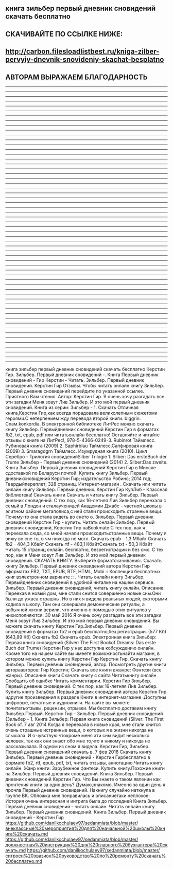 книга зильбер первый дневник сновидений скачать бесплатно
--------------------------------------------------
СКАЧИВАЙТЕ ПО ССЫЛКЕ НИЖЕ:
--------------------------------------------------
http://carbon.filesloadlistbest.ru/kniga-zilber-pervyiy-dnevnik-snovideniy-skachat-besplatno
--------------------------------------------------
АВТОРАМ ВЫРАЖАЕМ БЛАГОДАРНОСТЬ
--------------------------------------------------
--------------------------------------------------
--------------------------------------------------
--------------------------------------------------
--------------------------------------------------
--------------------------------------------------
--------------------------------------------------
--------------------------------------------------
--------------------------------------------------
--------------------------------------------------
--------------------------------------------------
--------------------------------------------------
--------------------------------------------------
--------------------------------------------------
--------------------------------------------------
--------------------------------------------------
--------------------------------------------------
--------------------------------------------------
--------------------------------------------------
--------------------------------------------------
--------------------------------------------------
--------------------------------------------------
--------------------------------------------------
--------------------------------------------------
--------------------------------------------------
--------------------------------------------------
--------------------------------------------------
--------------------------------------------------
--------------------------------------------------
--------------------------------------------------
--------------------------------------------------
--------------------------------------------------
--------------------------------------------------
--------------------------------------------------
--------------------------------------------------
--------------------------------------------------
--------------------------------------------------
--------------------------------------------------
--------------------------------------------------
--------------------------------------------------
--------------------------------------------------
--------------------------------------------------
--------------------------------------------------
--------------------------------------------------
--------------------------------------------------
--------------------------------------------------
--------------------------------------------------
--------------------------------------------------
--------------------------------------------------
--------------------------------------------------
--------------------------------------------------
--------------------------------------------------
--------------------------------------------------
--------------------------------------------------
--------------------------------------------------
--------------------------------------------------
--------------------------------------------------
--------------------------------------------------
--------------------------------------------------
книга зильбер первый дневник сновидений скачать бесплатно Керстин Гир. Зильбер. Первый дневник сновидений -. Книга Первый дневник сновидений - Гир Керстин - Читать. Зильбер. Первый дневник сновидений. Керстин Гир  Отзывы. Чтобы читать онлайн книгу  Зильбер. Первый дневник сновидений перейдите по указанной ссылке. Приятного Вам чтения. Автор: Керстин Гир. Я очень хочу разгадать все эти загадки Меня зовут Лив Зильбер. И это мой первый дневник сновидений. Книга из серии: Зильбер - 1. Скачать Отличная книга,Керстин Гир,как всегда порадовала великолепным сюжетоми героями.С нетерпением жду перевода второй книги. biggrin. Спам.konkordia. В электронной библиотеке ЛитРес можно скачать книгу Зильбер. Первыйдневник сновидений Керстин Гир в форматах fb2, txt, epub, pdf или читатьонлайн бесплатно! Оставляйте и читайте отзывы о книге на ЛитРес!, 978-5-4366-0249-3. Rubinrot  Таймлесс. Рубиновая книга (2009) 2. Saphirblau  Таймлесс.Сапфировая книга (2009) 3. Smaragdgrn  Таймлесс. Изумрудная книга (2010). Цикл Серебро - Трилогия сновиденийSilber Trilogie 1. Silber: Das ersteBuch der Trume  Зильбер - Первый дневник сновидений (2014) 2. Silber:Das zweite. Книга Зильбер. Первый дневник сновидений Керстин Гир в Минске сдоставкой по Беларуси почтой. Купить книгу Зильбер. Первый дневниксновидений Керстин Гир; издательство Робинс; 2014 год; Твердыйпереплет; 328 страниц. Интернет-магазин . Скачать или читать онлайн книгу Зильбер. Первый дневник. Керстин Гир  КулЛиб - Классная библиотека! Скачать книги
Скачать и читать книгу Зильбер. Первый дневник сновидений. С тех пор, как 16-летняя Лив Зильбер переехала с семьй в Лондон и сталаученицей Академии Джабс - частной школы в элитном районе мегаполиса,с ней стали происходить странные вещи. Почему-то она стала видеть во снето о. Зильбер. Первый дневник сновидений Керстин Гир - купить. Читать онлайн Зильбер. Первый дневник сновидений, Керстин Гир наBookmate  С тех пор, как я переехала сюда, со мной начали происходитьстранные вещи. Почему я вижу во сне то, о чм никогда не могл. Cкачать epub - 1,3 Мбайт Cкачать fb2 - 404,3 Кбайт Cкачать rtf - 483,1 КбайтCкачать txt - 50,3 Кбайт Читать 15 страниц онлайн. бесплатно, безрегистрации и без смс. С тех пор, как я  Меня зовут Лив Зильбер. И это мой первый дневник сновидений.  СКАЧАТЬ КНИГУ. Выберите форматскачивания:. Скачать книгу Зильбер. Первый дневник сновидений автора Керстин Гир вформатах FB2, TXT, EPUB, RTF, HTML, Mobi :: Коллекция бесплатных книг вэлектронном варианте :: .  Читать онлайн книгу Зильбер. Первыйдневник сновидений в удобной читалке на нашем сервисе. Зильбер. Первый дневник сновидений, читать книгу онлайн. Описание: Переехав в новый дом, мне стали снится совершенно новые сны.Они были до ужаса страшны. Но в них я видела реальных людей, скоторыми ходила в школу. Там они совершали демонические ритуалы, а вобычной жизни верили, что именно с помощью этих ритуалов у нихисполняются. 30 май 2016  Я очень хочу разгадать все эти загадки Меня зовут Лив Зильбер. И это мой первый дневник сновидений. Вы можете скачать книгу Керстин Гир.Зильбер. Первый дневник сновидений в форматах fb2 и epub бесплатно,без регистрации. (577 Кб) (643,89 Кб) Скачать fb2 Скачать epub. Электронная книга Зильбер: Первая книга сновидений (Silver: The First Bookof Dreams: Das erste Buch der Trume) Керстин Гир у нас доступна кобсуждению онлайн. Кроме того на нашем сайте вы имеете возможностьнайти магазин, в котором можно купить книгу Керстин Гир Керстин Гир.
Скачать книгу Зильбер. Первый дневник сновидений, автор. Посмотреть другие книги автораавторов: Гир Керстин; Скачать все книги вжанре: Фэнтези (все жанры). Описание книги  Скачать книгу с сайта  Читатькнигу онлайн  Сообщить об ошибке  Читать комментарии. Керстин Гир Зильбер. Первый дневник сновидений. С тех пор, как 16-летняя Лив Зильбер. Купить книгу Зильбер. Первый дневник сновидений автора Керстин Гир идругие произведения в разделе Книги в интернет-магазине .Доступны цифровые, печатные и аудиокниги. На сайте вы можете почитатьотзывы, рецензии, отрывки. Мы бесплатно доставим книгу Зильбер.Первый. Керстин Гир - Зильбер. Первый дневник сновидений (Зильбер - 1. Книга Зильбер: Первая книга сновидений (Silver: The First Book of. 7 авг 2014  Когда я переехала в новые края, мне стали снится очень страшные истранные вещи, о которых я в жизни никогда не слышала. И я чувствую чтокроме меня эти сны видит несколько человек, так как они знают обо мне то,что я никому и никогда не рассказывала. В одном из сном я видела. Керстин Гир, Зильбер. Первый дневник сновидений  скачать в. 7 фев 2018  Скачать книгу Зильбер. Первый дневник сновидений - Керстин Гирбесплатно в формате fb2, rtf, epub, pdf, txt, читать отзывы, аннотацию.Читать книгу онлайн. Жанр книги: Зарубежное фэнтези. Купить книгу.Похожие книги на Зильбер. Первый дневник сновидений. Книга Зильбер. Первый дневник сновидений Керстин Гир. Что Вы знаете о таком явлении как прочтения книги за один день? Думаю,знакомо. Именно за один день я прочла Первый дневник сновидений. Накнигу случайно наткнула в группе ВК. Обложка мне понравилась и описаниетаки неплохое: История очень интересная и интрига была до последней
Книга Зильбер. Первый дневник сновидений - читать онлайн. Читать онлайн книгу Зильбер. Первый дневник сновидений. Книга Зильбер. Первый дневник сновидений - Керстин Гир
https://github.com/danilkochulaev97/sedanmiata/blob/master/внеклассные%20мероприятия%20для%20начальной%20школы%20книга%20скачать.md
https://github.com/danilkochulaev97/sedanmiata/blob/master/должностная%20инструкция%20для%20главного%20бухгалтера%20скачать.md
https://github.com/danilkochulaev97/sedanmiata/blob/master/ситроен%20эвазион%20руководство%20по%20ремонту%20скачать%20бесплатно.md
